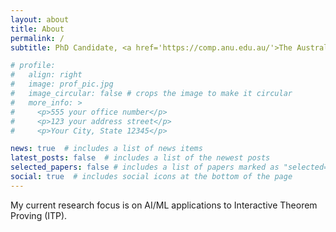 ```yaml
---
layout: about
title: About
permalink: /
subtitle: PhD Candidate, <a href='https://comp.anu.edu.au/'>The Australian National University</a> <br> Research Scientist, <a href=https://www.dst.defence.gov.au/>Defence Science and Technology Group</a> 

# profile:
#   align: right
#   image: prof_pic.jpg
#   image_circular: false # crops the image to make it circular
#   more_info: >
#     <p>555 your office number</p>
#     <p>123 your address street</p>
#     <p>Your City, State 12345</p>

news: true  # includes a list of news items
latest_posts: false  # includes a list of the newest posts
selected_papers: false # includes a list of papers marked as "selected={true}"
social: true  # includes social icons at the bottom of the page
---
```


My current research focus is on AI/ML applications to Interactive Theorem Proving (ITP).  